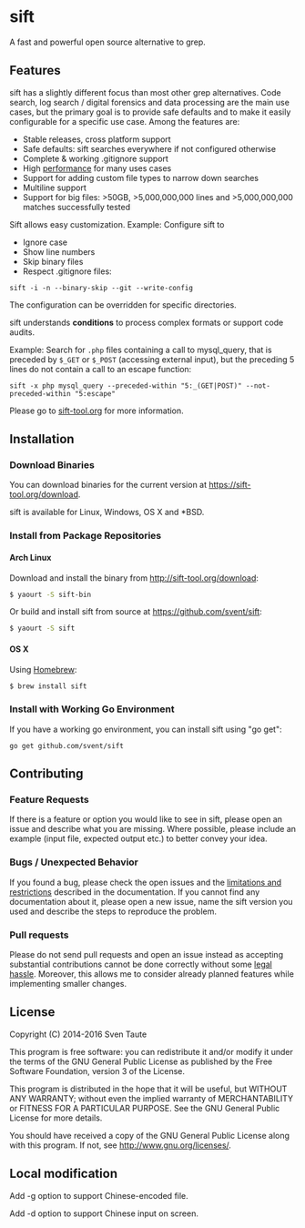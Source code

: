 # sift

A fast and powerful open source alternative to grep.


## Features

sift has a slightly different focus than most other grep alternatives. Code search, log search / digital forensics and data processing are the main use cases, but the primary goal is to provide safe defaults and to make it easily configurable for a specific use case. Among the features are:

* Stable releases, cross platform support
* Safe defaults: sift searches everywhere if not configured otherwise
* Complete & working .gitignore support
* High [performance](https://sift-tool.org/performance) for many uses cases
* Support for adding custom file types to narrow down searches
* Multiline support
* Support for big files: >50GB, >5,000,000,000 lines and >5,000,000,000 matches successfully tested

Sift allows easy customization.
Example: Configure sift to
* Ignore case
* Show line numbers
* Skip binary files
* Respect .gitignore files:

```sift -i -n --binary-skip --git --write-config```

The configuration can be overridden for specific directories.

sift understands **conditions** to process complex formats or support code audits.

Example: Search for ```.php``` files containing a call to mysql_query, that is preceded by ```$_GET``` or ```$_POST``` (accessing external input), but the preceding 5 lines do not contain a call to an escape function:

```sift -x php mysql_query --preceded-within "5:_(GET|POST)" --not-preceded-within "5:escape"```


Please go to [sift-tool.org](https://sift-tool.org) for more information.


## Installation

### Download Binaries
You can download binaries for the current version at https://sift-tool.org/download.

sift is available for Linux, Windows, OS X and *BSD.


### Install from Package Repositories

#### Arch Linux
Download and install the binary from http://sift-tool.org/download:

```sh
$ yaourt -S sift-bin
```

Or build and install sift from source at https://github.com/svent/sift:

```sh
$ yaourt -S sift
```

#### OS X

Using [Homebrew](http://brew.sh/):

```sh
$ brew install sift
```

### Install with Working Go Environment

If you have a working go environment, you can install sift using "go get":

```go get github.com/svent/sift```


## Contributing

### Feature Requests
If there is a feature or option you would like to see in sift,
please open an issue and describe what you are missing.
Where possible, please include an example (input file,
expected output etc.) to better convey your idea.

### Bugs / Unexpected Behavior
If you found a bug, please check the open issues and the
[limitations and restrictions](https://sift-tool.org/docs)
described in the documentation.
If you cannot find any documentation about it, please open a new issue,
name the sift version you used and describe the steps to reproduce the problem.

### Pull requests
Please do not send pull requests and open an issue instead as
accepting substantial contributions cannot be done correctly without some
[legal](http://producingoss.com/en/copyright-assignment.html)
[hassle](https://en.wikipedia.org/wiki/Contributor_License_Agreement).
Moreover, this allows me to consider already planned features while implementing
smaller changes.


## License

Copyright (C) 2014-2016 Sven Taute

This program is free software: you can redistribute it and/or modify
it under the terms of the GNU General Public License as published by
the Free Software Foundation, version 3 of the License.

This program is distributed in the hope that it will be useful,
but WITHOUT ANY WARRANTY; without even the implied warranty of
MERCHANTABILITY or FITNESS FOR A PARTICULAR PURPOSE.  See the
GNU General Public License for more details.

You should have received a copy of the GNU General Public License
along with this program.  If not, see <http://www.gnu.org/licenses/>.

## Local modification

Add -g option to support Chinese-encoded file.

Add -d option to support Chinese input on screen.